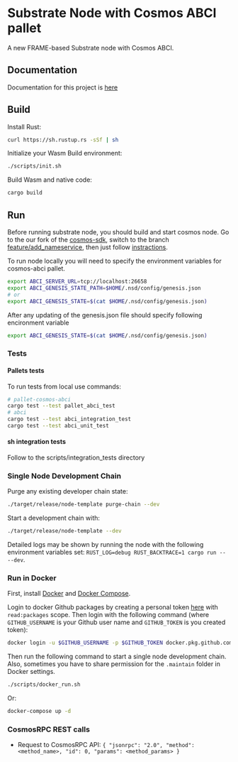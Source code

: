 # Substrate Node with Cosmos ABCI pallet

A new FRAME-based Substrate node with Cosmos ABCI.

## Documentation

Documentation for this project is [here](https://github.com/adoriasoft/polkadot-cosmos-docs)

## Build

Install Rust:

```sh
curl https://sh.rustup.rs -sSf | sh
```

Initialize your Wasm Build environment:

```sh
./scripts/init.sh
```

Build Wasm and native code:

```sh
cargo build
```

## Run

Before running substrate node, you should build and start cosmos node. Go to the our fork of the [cosmos-sdk](https://github.com/adoriasoft/cosmos-sdk/tree/master), switch to the branch [feature/add_nameservice](https://github.com/adoriasoft/cosmos-sdk/tree/feature/add_nameservice), then just follow [instractions](https://github.com/adoriasoft/cosmos-sdk/tree/feature/add_nameservice/simapp).

To run node locally you will need to specify the environment variables for cosmos-abci pallet.

```sh
export ABCI_SERVER_URL=tcp://localhost:26658
export ABCI_GENESIS_STATE_PATH=$HOME/.nsd/config/genesis.json
# or
export ABCI_GENESIS_STATE=$(cat $HOME/.nsd/config/genesis.json)
```

After any updating of the genesis.json file should specify following encironment variable

```sh
export ABCI_GENESIS_STATE=$(cat $HOME/.nsd/config/genesis.json)
```

### Tests

#### Pallets tests

To run tests from local use commands:

```sh
# pallet-cosmos-abci
cargo test --test pallet_abci_test
# abci
cargo test --test abci_integration_test
cargo test --test abci_unit_test
```

#### sh integration tests

Follow to the scripts/integration_tests directory

### Single Node Development Chain

Purge any existing developer chain state:

```sh
./target/release/node-template purge-chain --dev
```

Start a development chain with:

```sh
./target/release/node-template --dev
```

Detailed logs may be shown by running the node with the following environment variables set: `RUST_LOG=debug RUST_BACKTRACE=1 cargo run -- --dev`.

### Run in Docker

First, install [Docker](https://docs.docker.com/get-docker/) and [Docker Compose](https://docs.docker.com/compose/install/).

Login to docker Github packages by creating a personal token [here](https://github.com/settings/tokens/new) with `read:packages` scope. Then login with the following command (where `GITHUB_USERNAME` is your Github user name and `GITHUB_TOKEN` is you created token):

```sh
docker login -u $GITHUB_USERNAME -p $GITHUB_TOKEN docker.pkg.github.com
```

Then run the following command to start a single node development chain. Also, sometimes you have to share permission for the `.maintain` folder in Docker settings.

```sh
./scripts/docker_run.sh
```

Or:

```sh
docker-compose up -d
```

### CosmosRPC REST calls

- Request to CosmosRPC API:
  `{ "jsonrpc": "2.0", "method": <method_name>, "id": 0, "params": <method_params> }`
